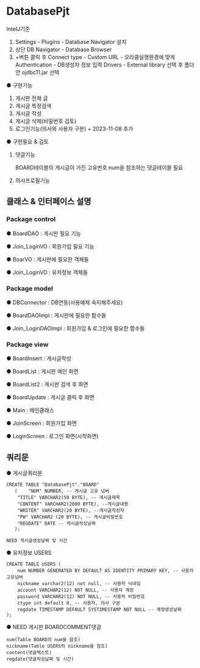 # DatabasePjt
IntelJ기준
1. Settings - Plugins - Database Navigator 설치
2. 상단 DB Navigator - Database Browser
3. +버튼 클릭 후 Connect type - Custom
   		URL - 오라클실행환경에 맞게
   		Authentication - DB생성자 정보 입력
   		Drivers - External library 선택 후 폴더 안 ojdbc11.jar 선택
   		
● 구현기능
  1. 게시판 전체 글
  2. 게시글 특정검색
  3. 게시글 작성
  4. 게시글 삭제(비밀번호 검토)
  5. 로그인기능(의사와 사용자 구분) + 2023-11-08 추가
     
● 구현필요 & 검토
  1. 댓글기능
     
     BOARD테이블의 게시글이 가진 고유번호 num을 참조하는 댓글테이블 필요
  2. 의사프로필기능


## 클래스 & 인터페이스 설명
### Package control
● BoardDAO : 게시판 필요 기능

● Join_LoginVO : 회원가입 필요 기능

● BoarVO : 게시판에 필요한 객체들

● Join_LoginVO : 유저정보 객체들
### Package model
● DBConnector : DB연동(사용예제 숙지해주세요)

● BoardDAOImpl : 게시판에 필요한 함수들

● Join_LoginDAOImpl : 회원가입 & 로그인에 필요한 함수들
### Package view
● BoardInsert : 게시글작성

● BoardList : 게시판 메인 화면

● BoardList2 : 게시판 검색 후 화면

● BoardUpdate : 게시글 클릭 후 화면

● Main : 메인클래스

● JoinScreen : 회원가입 화면

● LoginScreen : 로그인 화면(시작화면)

## 쿼리문
● 게시글쿼리문
```
CREATE TABLE "DatabasePjt"."BOARD" 
   (	"NUM" NUMBER, -- 게시글 고유 넘버
	"TITLE" VARCHAR2(50 BYTE), -- 게시글제목
	"CONTENT" VARCHAR2(2000 BYTE), --게시글내용
	"WRITER" VARCHAR2(20 BYTE), --게시글작성자
    "PW" VARCHAR2 (20 BYTE), -- 게시글비밀번호
	"REGDATE" DATE -- 게시글작성날짜
   );

NEED 게시글생성날짜 및 시간
```
● 유저정보 USERS
```
CREATE TABLE USERS (
    num NUMBER GENERATED BY DEFAULT AS IDENTITY PRIMARY KEY, -- 사용자 고유넘버
    nickname varchar2(12) not null, -- 사용자 닉네임
    account VARCHAR2(12) NOT NULL, -- 사용자 계정
    password VARCHAR2(12) NOT NULL, -- 사용자 비밀번호
    ctype int default 0, -- 사용자, 의사 구분
    regdate TIMESTAMP DEFAULT SYSTIMESTAMP NOT NULL -- 계정생성날짜
);
```

● NEED 게시판 BOARDCOMMENT댓글
```
num(Table BOARD의 num을 참조)
nickname(Table USERS의 nickname을 참조)
content(댓글텍스트)
regdate(댓글작성날짜 및 시간)
```
